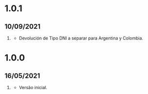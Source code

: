 # 1.0.1
## 10/09/2021

1. [](#change)
   * Devolución de Tipo DNI a separar para Argentina y Colombia.

# 1.0.0
## 16/05/2021

1. [](#new)
    * Versão inicial.